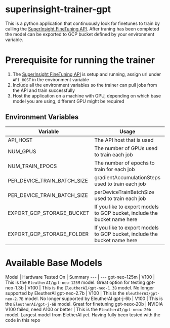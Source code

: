 # superinsight-trainer-gpt
This is a python application that continuously look for finetunes to train by calling the [SuperInsight FineTuning API](https://github.com/superinsight/superinsight-api-finetunin). After traning has been completed the model can be exported to GCP bucket defined by your environment variable.

# Prerequisite for running the trainer

1. The [SuperInsight FineTuning API](https://github.com/superinsight/superinsight-api-finetuning) is setup and running, assign url under `API_HOST` in the environment variable
2. Include all the environment variables so the trainer can pull jobs from the API and train successfully
3. Host the application on a machine with GPU, depending on which base model you are using, different GPU might be required

## Environment Variables 
Variable | Usage | Required | Default
--- | --- | --- | ---
API_HOST | The API host that is used | True | None
NUM_GPUS | The number of GPUs used to train each job | True | 1
NUM_TRAIN_EPOCS | The number of epochs to train for each job | True | 1
PER_DEVICE_TRAIN_BATCH_SIZE | gradientAccumulationSteps used to train each job | True | 1
PER_DEVICE_TRAIN_BATCH_SIZE | perDeviceTrainBatchSize used to train each job | True | 2
EXPORT_GCP_STORAGE_BUCKET | If you like to export models to GCP bucket, include the bucket name here | False | None
EXPORT_GCP_STORAGE_FOLDER | If you like to export models to GCP bucket, include the bucket name here | False | None


# Available Base Models

Model | Hardware Tested On | Summary
--- | ---
gpt-neo-125m | V100 | This is the `EleutherAI/gpt-neo-125M` model. Great option for testing
gpt-neo-1.3b | V100 | This is the `EleutherAI/gpt-neo-1.3B` model. No longer supported by EleutherAI
gpt-neo-2.7b  | V100 | This is the `EleutherAI/gpt-neo-2.7B` model. No longer supported by EleutherAI
gpt-j-6b | V100 | This is the `EleutherAI/gpt-j-6B` model. Great for finetuning
gpt-neox-20b | NVIDIA V100 failed, need A100 or better  | This is the `EleutherAI/gpt-neox-20b` model. Largest model from EletherAI yet. Having fully been tested with the code in this repo